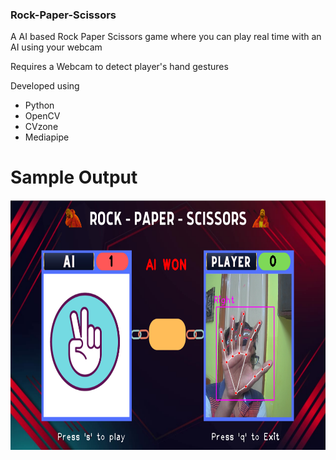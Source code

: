 ### Rock-Paper-Scissors

A AI based Rock Paper Scissors game where you can play real time with an AI using your webcam

Requires a Webcam to detect player's hand gestures 

Developed using 
- Python
- OpenCV
- CVzone
- Mediapipe

# Sample Output

<p align = "center">
  <img src = "https://github.com/0EnIgma1/Rock-Paper-Scissors/blob/master/demo.PNG" height = 400>
  </p>
